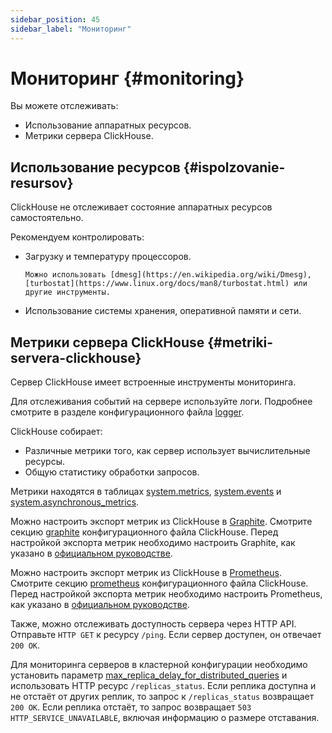 ```yaml
---
sidebar_position: 45
sidebar_label: "Мониторинг"
---
```


# Мониторинг {#monitoring}

Вы можете отслеживать:

-   Использование аппаратных ресурсов.
-   Метрики сервера ClickHouse.

## Использование ресурсов {#ispolzovanie-resursov}

ClickHouse не отслеживает состояние аппаратных ресурсов самостоятельно.

Рекомендуем контролировать:

-   Загрузку и температуру процессоров.

        Можно использовать [dmesg](https://en.wikipedia.org/wiki/Dmesg), [turbostat](https://www.linux.org/docs/man8/turbostat.html) или другие инструменты.

-   Использование системы хранения, оперативной памяти и сети.

## Метрики сервера ClickHouse {#metriki-servera-clickhouse}

Сервер ClickHouse имеет встроенные инструменты мониторинга.

Для отслеживания событий на сервере используйте логи. Подробнее смотрите в разделе конфигурационного файла [logger](server-configuration-parameters/settings.md#server_configuration_parameters-logger).

ClickHouse собирает:

-   Различные метрики того, как сервер использует вычислительные ресурсы.
-   Общую статистику обработки запросов.

Метрики находятся в таблицах [system.metrics](system-tables/metrics.md#system_tables-metrics), [system.events](system-tables/events.md#system_tables-events) и [system.asynchronous_metrics](system-tables/asynchronous_metrics.md#system_tables-asynchronous_metrics).

Можно настроить экспорт метрик из ClickHouse в [Graphite](https://github.com/graphite-project). Смотрите секцию [graphite](server-configuration-parameters/settings.md#server_configuration_parameters-graphite) конфигурационного файла ClickHouse. Перед настройкой экспорта метрик необходимо настроить Graphite, как указано в [официальном руководстве](https://graphite.readthedocs.io/en/latest/install.html).

Можно настроить экспорт метрик из ClickHouse в [Prometheus](https://prometheus.io). Смотрите секцию [prometheus](server-configuration-parameters/settings.md#server_configuration_parameters-prometheus) конфигурационного файла ClickHouse. Перед настройкой экспорта метрик необходимо настроить Prometheus, как указано в [официальном руководстве](https://prometheus.io/docs/prometheus/latest/installation/).

Также, можно отслеживать доступность сервера через HTTP API. Отправьте `HTTP GET` к ресурсу `/ping`. Если сервер доступен, он отвечает `200 OK`.

Для мониторинга серверов в кластерной конфигурации необходимо установить параметр [max_replica_delay_for_distributed_queries](settings/settings.md#settings-max_replica_delay_for_distributed_queries) и использовать HTTP ресурс `/replicas_status`. Если реплика доступна и не отстаёт от других реплик, то запрос к `/replicas_status` возвращает `200 OK`. Если реплика отстаёт, то запрос возвращает `503 HTTP_SERVICE_UNAVAILABLE`, включая информацию о размере отставания.

